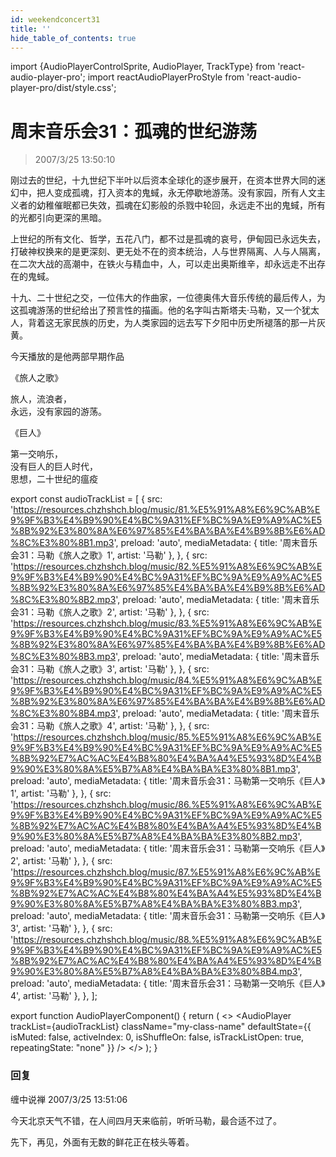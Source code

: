```yaml
---
id: weekendconcert31
title: ''
hide_table_of_contents: true
---
```


import {AudioPlayerControlSprite, AudioPlayer, TrackType} from 'react-audio-player-pro';
import reactAudioPlayerProStyle from 'react-audio-player-pro/dist/style.css';

# 周末音乐会31：孤魂的世纪游荡

> 2007/3/25 13:50:10

刚过去的世纪，十九世纪下半叶以后资本全球化的逐步展开，在资本世界大同的迷幻中，把人变成孤魂，打入资本的鬼蜮，永无停歇地游荡。没有家园，所有人文主义者的幼稚催眠都已失效，孤魂在幻影般的杀戮中轮回，永远走不出的鬼蜮，所有的光都引向更深的黑暗。
 
上世纪的所有文化、哲学，五花八门，都不过是孤魂的哀号，伊甸园已永远失去，打破神权换来的是更深刻、更无处不在的资本统治，人与世界隔离、人与人隔离，在二次大战的高潮中，在铁火与精血中，人，可以走出奥斯维辛，却永远走不出存在的鬼蜮。
 
十九、二十世纪之交，一位伟大的作曲家，一位德奥伟大音乐传统的最后传人，为这孤魂游荡的世纪给出了预言性的描画。他的名字叫古斯塔夫·马勒，又一个犹太人，背着这无家民族的历史，为人类家园的远去写下夕阳中历史所褪落的那一片灰黄。
 
今天播放的是他两部早期作品

<div style={{textAlign: 'center'}}>

<div style={{color: '#FF0000', fontWeight: '500', fontSize: '32px', lineHeight: '110%', textAlign: 'center', marginBottom: '20px'}}>

《旅人之歌》
</div>
 
旅人，流浪者，<br/>
永远，没有家园的游荡。

<div style={{color: '#FF0000', fontWeight: '500', fontSize: '32px', lineHeight: '110%', textAlign: 'center', marginTop: '20px', marginBottom: '20px'}}>

《巨人》
</div>
 
第一交响乐，<br/>
没有巨人的巨人时代，<br/>
思想，二十世纪的瘟疫
</div>

export const audioTrackList = [
 {
    src: 'https://resources.chzhshch.blog/music/81.%E5%91%A8%E6%9C%AB%E9%9F%B3%E4%B9%90%E4%BC%9A31%EF%BC%9A%E9%A9%AC%E5%8B%92%E3%80%8A%E6%97%85%E4%BA%BA%E4%B9%8B%E6%AD%8C%E3%80%8B1.mp3',
    preload: 'auto',
    mediaMetadata: {
      title: '周末音乐会31：马勒《旅人之歌》1',
      artist: '马勒'
    },
  },
  {
    src: 'https://resources.chzhshch.blog/music/82.%E5%91%A8%E6%9C%AB%E9%9F%B3%E4%B9%90%E4%BC%9A31%EF%BC%9A%E9%A9%AC%E5%8B%92%E3%80%8A%E6%97%85%E4%BA%BA%E4%B9%8B%E6%AD%8C%E3%80%8B2.mp3',
    preload: 'auto',
    mediaMetadata: {
      title: '周末音乐会31：马勒《旅人之歌》2',
      artist: '马勒'
    },
  },
  {
    src: 'https://resources.chzhshch.blog/music/83.%E5%91%A8%E6%9C%AB%E9%9F%B3%E4%B9%90%E4%BC%9A31%EF%BC%9A%E9%A9%AC%E5%8B%92%E3%80%8A%E6%97%85%E4%BA%BA%E4%B9%8B%E6%AD%8C%E3%80%8B3.mp3',
    preload: 'auto',
    mediaMetadata: {
      title: '周末音乐会31：马勒《旅人之歌》3',
      artist: '马勒'
    },
  },
  {
    src: 'https://resources.chzhshch.blog/music/84.%E5%91%A8%E6%9C%AB%E9%9F%B3%E4%B9%90%E4%BC%9A31%EF%BC%9A%E9%A9%AC%E5%8B%92%E3%80%8A%E6%97%85%E4%BA%BA%E4%B9%8B%E6%AD%8C%E3%80%8B4.mp3',
    preload: 'auto',
    mediaMetadata: {
      title: '周末音乐会31：马勒《旅人之歌》4',
      artist: '马勒'
    },
  },
  {
    src: 'https://resources.chzhshch.blog/music/85.%E5%91%A8%E6%9C%AB%E9%9F%B3%E4%B9%90%E4%BC%9A31%EF%BC%9A%E9%A9%AC%E5%8B%92%E7%AC%AC%E4%B8%80%E4%BA%A4%E5%93%8D%E4%B9%90%E3%80%8A%E5%B7%A8%E4%BA%BA%E3%80%8B1.mp3',
    preload: 'auto',
    mediaMetadata: {
      title: '周末音乐会31：马勒第一交响乐《巨人》1',
      artist: '马勒'
    },
  },
  {
    src: 'https://resources.chzhshch.blog/music/86.%E5%91%A8%E6%9C%AB%E9%9F%B3%E4%B9%90%E4%BC%9A31%EF%BC%9A%E9%A9%AC%E5%8B%92%E7%AC%AC%E4%B8%80%E4%BA%A4%E5%93%8D%E4%B9%90%E3%80%8A%E5%B7%A8%E4%BA%BA%E3%80%8B2.mp3',
    preload: 'auto',
    mediaMetadata: {
      title: '周末音乐会31：马勒第一交响乐《巨人》2',
      artist: '马勒'
    },
  },
  {
    src: 'https://resources.chzhshch.blog/music/87.%E5%91%A8%E6%9C%AB%E9%9F%B3%E4%B9%90%E4%BC%9A31%EF%BC%9A%E9%A9%AC%E5%8B%92%E7%AC%AC%E4%B8%80%E4%BA%A4%E5%93%8D%E4%B9%90%E3%80%8A%E5%B7%A8%E4%BA%BA%E3%80%8B3.mp3',
    preload: 'auto',
    mediaMetadata: {
      title: '周末音乐会31：马勒第一交响乐《巨人》3',
      artist: '马勒'
    },
  },
  {
    src: 'https://resources.chzhshch.blog/music/88.%E5%91%A8%E6%9C%AB%E9%9F%B3%E4%B9%90%E4%BC%9A31%EF%BC%9A%E9%A9%AC%E5%8B%92%E7%AC%AC%E4%B8%80%E4%BA%A4%E5%93%8D%E4%B9%90%E3%80%8A%E5%B7%A8%E4%BA%BA%E3%80%8B4.mp3',
    preload: 'auto',
    mediaMetadata: {
      title: '周末音乐会31：马勒第一交响乐《巨人》4',
      artist: '马勒'
    },
  },
];

export function AudioPlayerComponent() {
  return (
    <>
      <AudioPlayerControlSprite/>
      <AudioPlayer
        trackList={audioTrackList}
        className="my-class-name"
        defaultState={{
          isMuted: false,
          activeIndex: 0,
          isShuffleOn: false,
          isTrackListOpen: true,
          repeatingState: "none"
        }}
      />
    </>
  );
}

<AudioPlayerComponent />

### 回复

<div class='blog-comment'>
<span class='blog-comment-chan'>缠中说禅</span> 2007/3/25 13:51:06<br/>

今天北京天气不错，在人间四月天来临前，听听马勒，最合适不过了。

先下，再见，外面有无数的鲜花正在枝头等着。
</div>